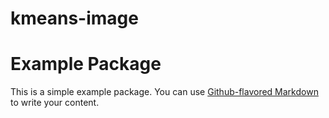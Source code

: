 # kmeans-image
# Example Package

This is a simple example package. You can use
[Github-flavored Markdown](https://guides.github.com/features/mastering-markdown/)
to write your content.
